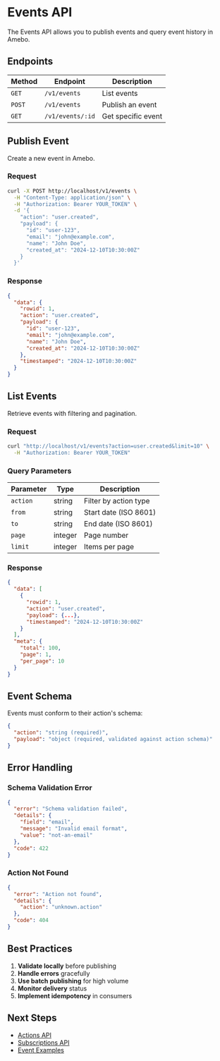 # Events API

The Events API allows you to publish events and query event history in Amebo.

## Endpoints

| Method | Endpoint | Description |
|--------|----------|-------------|
| `GET` | `/v1/events` | List events |
| `POST` | `/v1/events` | Publish an event |
| `GET` | `/v1/events/:id` | Get specific event |

## Publish Event

Create a new event in Amebo.

### Request

```bash
curl -X POST http://localhost/v1/events \
  -H "Content-Type: application/json" \
  -H "Authorization: Bearer YOUR_TOKEN" \
  -d '{
    "action": "user.created",
    "payload": {
      "id": "user-123",
      "email": "john@example.com",
      "name": "John Doe",
      "created_at": "2024-12-10T10:30:00Z"
    }
  }'
```

### Response

```json
{
  "data": {
    "rowid": 1,
    "action": "user.created",
    "payload": {
      "id": "user-123",
      "email": "john@example.com",
      "name": "John Doe",
      "created_at": "2024-12-10T10:30:00Z"
    },
    "timestamped": "2024-12-10T10:30:00Z"
  }
}
```

## List Events

Retrieve events with filtering and pagination.

### Request

```bash
curl "http://localhost/v1/events?action=user.created&limit=10" \
  -H "Authorization: Bearer YOUR_TOKEN"
```

### Query Parameters

| Parameter | Type | Description |
|-----------|------|-------------|
| `action` | string | Filter by action type |
| `from` | string | Start date (ISO 8601) |
| `to` | string | End date (ISO 8601) |
| `page` | integer | Page number |
| `limit` | integer | Items per page |

### Response

```json
{
  "data": [
    {
      "rowid": 1,
      "action": "user.created",
      "payload": {...},
      "timestamped": "2024-12-10T10:30:00Z"
    }
  ],
  "meta": {
    "total": 100,
    "page": 1,
    "per_page": 10
  }
}
```

## Event Schema

Events must conform to their action's schema:

```json
{
  "action": "string (required)",
  "payload": "object (required, validated against action schema)"
}
```

## Error Handling

### Schema Validation Error

```json
{
  "error": "Schema validation failed",
  "details": {
    "field": "email",
    "message": "Invalid email format",
    "value": "not-an-email"
  },
  "code": 422
}
```

### Action Not Found

```json
{
  "error": "Action not found",
  "details": {
    "action": "unknown.action"
  },
  "code": 404
}
```

## Best Practices

1. **Validate locally** before publishing
2. **Handle errors** gracefully
3. **Use batch publishing** for high volume
4. **Monitor delivery** status
5. **Implement idempotency** in consumers

## Next Steps
- [Actions API](actions.md)
- [Subscriptions API](subscriptions.md)
- [Event Examples](../examples/basic-usage.md)
